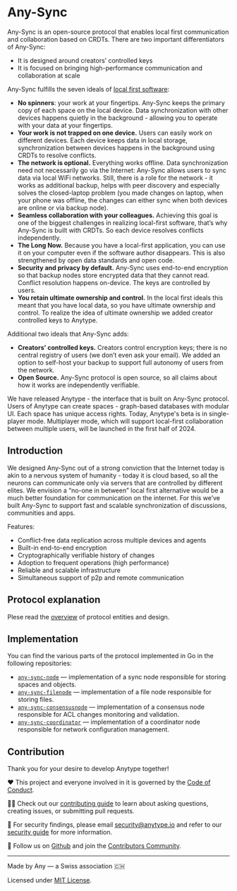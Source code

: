 # Any-Sync
Any-Sync is an open-source protocol that enables local first communication and collaboration based on CRDTs. There are two important differentiators of Any-Sync:
- It is designed around creators’ controlled keys
- It is focused on bringing high-performance communication and collaboration at scale

Any-Sync fulfills the seven ideals of [local first software](https://www.inkandswitch.com/local-first/):
- **No spinners**: your work at your fingertips. Any-Sync keeps the primary copy of each space on the local device. Data synchronization with other devices happens quietly in the background - allowing you to operate with your data at your fingertips.
- **Your work is not trapped on one device.** Users can easily work on different devices. Each device keeps data in local storage, synchronization between devices happens in the background using CRDTs to resolve conflicts.
- **The network is optional.** Everything works offline. Data synchronization need not necessarily go via the Internet: Any-Sync allows users to sync data via local WiFi networks. Still, there is a role for the network - it works as additional backup, helps with peer discovery and especially solves the closed-laptop problem (you made changes on laptop, when your phone was offline, the changes can either sync when both devices are online or via backup node).
- **Seamless collaboration with your colleagues.** Achieving this goal is one of the biggest challenges in realizing local-first software, that’s why Any-Sync is built with CRDTs. So each device resolves conflicts independently.
- **The Long Now.** Because you have a local-first application, you can use it on your computer even if the software author disappears. This is also strengthened by open data standards and open code.
- **Security and privacy by default.** Any-Sync uses end-to-end encryption so that backup nodes store encrypted data that they cannot read. Conflict resolution happens on-device. The keys are controlled by users.
- **You retain ultimate ownership and control.** In the local first ideals this meant that you have local data, so you have ultimate ownership and control. To realize the idea of ultimate ownership we added creator controlled keys to Anytype. 

Additional two ideals that Any-Sync adds:
- **Creators’ controlled keys.** Creators control encryption keys; there is no central registry of users (we don’t even ask your email). We added an option to self-host your backup to support full autonomy of users from the network. 
- **Open Source.** Any-Sync protocol is open source, so all claims about how it works are independently verifiable.

We have released Anytype - the interface that is built on Any-Sync protocol. Users of Anytype can create spaces - graph-based databases with modular UI. Each space has unique access rights. Today, Anytype's beta is in single-player mode. Multiplayer mode, which will support local-first collaboration between multiple users, will be launched in the first half of 2024.

## Introduction
We designed Any-Sync out of a strong conviction that the Internet today is akin to a nervous system of humanity - today it is cloud based, so all the neurons can communicate only via servers that are controlled by different elites. We envision a “no-one in between” local first alternative would be a much better foundation for communication on the internet. For this we’ve built Any-Sync to support fast and scalable synchronization of discussions, communities and apps.

Features: 
- Conflict-free data replication across multiple devices and agents
- Built-in end-to-end encryption
- Cryptographically verifiable history of changes
- Adoption to frequent operations (high performance)
- Reliable and scalable infrastructure
- Simultaneous support of p2p and remote communication

## Protocol explanation
Plese read the [overview](https://tech.anytype.io/any-sync/overview) of protocol entities and design.

## Implementation

You can find the various parts of the protocol implemented in Go in the following repositories:
- [`any-sync-node`](https://github.com/anyproto/any-sync-node) — implementation of a sync node responsible for storing spaces and objects.
- [`any-sync-filenode`](https://github.com/anyproto/any-sync-filenode) — implementation of a file node responsible for storing files.
- [`any-sync-consensusnode`](https://github.com/anyproto/any-sync-consensusnode) — implementation of a consensus node responsible for ACL changes monitoring and validation.
- [`any-sync-coordinator`](https://github.com/anyproto/any-sync-coordinator) — implementation of a coordinator node responsible for network configuration management.

## Contribution
Thank you for your desire to develop Anytype together!

❤️ This project and everyone involved in it is governed by the [Code of Conduct](https://github.com/anyproto/.github/blob/main/docs/CODE_OF_CONDUCT.md).

🧑‍💻 Check out our [contributing guide](https://github.com/anyproto/.github/blob/main/docs/CONTRIBUTING.md) to learn about asking questions, creating issues, or submitting pull requests.

🫢 For security findings, please email [security@anytype.io](mailto:security@anytype.io) and refer to our [security guide](https://github.com/anyproto/.github/blob/main/docs/SECURITY.md) for more information.

🤝 Follow us on [Github](https://github.com/anyproto) and join the [Contributors Community](https://github.com/orgs/anyproto/discussions).

---
Made by Any — a Swiss association 🇨🇭

Licensed under [MIT License](./LICENSE.md).
